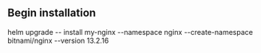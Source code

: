 ## Begin installation
helm upgrade -- install my-nginx --namespace nginx --create-namespace bitnami/nginx --version 13.2.16

